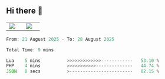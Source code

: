 ## Hi there 👋

<p align="center">
  <table align="center">
  <tr border="none">
  <td width="35%" align="center">
    <img  align="center"  src="http://github-profile-summary-cards.vercel.app/api/cards/stats?username=ricepunk&theme=github_dark" />
  </td>
    
  <td width="65%" align="center">
    <img  align="center"  src="http://github-profile-summary-cards.vercel.app/api/cards/profile-details?username=ricepunk&theme=github_dark" />
  </td>
  </tr>
  </table>
</p>

<!--START_SECTION:waka-->

```typescript
From: 21 August 2025 - To: 28 August 2025

Total Time: 9 mins

Lua    5 mins          >>>>>>>>>>>>>------------   53.10 %
PHP    4 mins          >>>>>>>>>>>--------------   44.74 %
JSON   0 secs          >------------------------   02.15 %
```

<!--END_SECTION:waka-->
